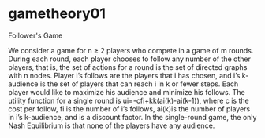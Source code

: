 # gametheory01
Follower's Game

We consider a game for n ≥ 2 players who compete in a game of m rounds. 
During each round, each player chooses to follow any number of the other players, 
that is, the set of actions for a round is the set of directed graphs with n nodes. 
Player i’s follows are the players that i has chosen, and i’s k-audience is the set of 
players that can reach i in k or fewer steps. Each player would like to maximize his audience and minimize his follows. 
The utility function for a single round is ui=-cfi+kk(ai(k)-ai(k-1)), where c is the cost per follow, 
fi is the number of i’s follows, ai(k)is the number of players in i’s k-audience, and  is a discount factor. 
In the single-round game, the only Nash Equilibrium is that none of the players have any audience. 
